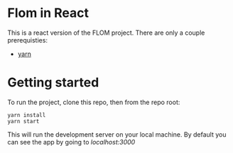 # Flom in React
This is a react version of the FLOM project. There are only a couple prerequisties:

* [yarn](https://yarnpkg.com/en/)

# Getting started
To run the project, clone this repo, then from the repo root:

```
yarn install
yarn start
```
This will run the development server on your local machine. By default you
can see the app by going to *localhost:3000*
